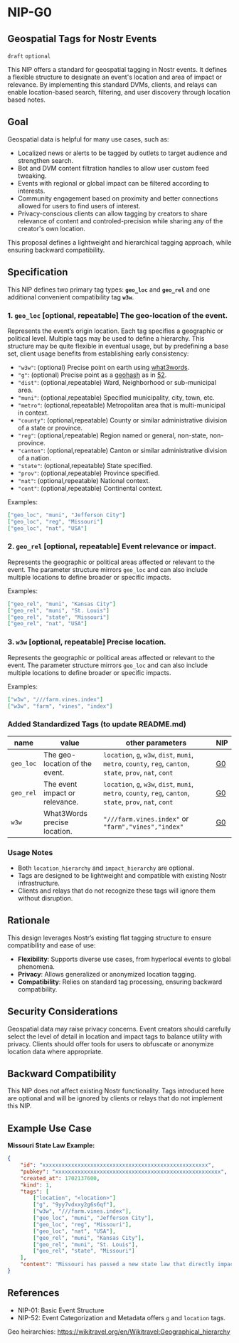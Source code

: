 
NIP-G0
======

Geospatial Tags for Nostr Events
--------------------------------

`draft` `optional`

This NIP offers a standard for geospatial tagging in Nostr events. It defines a flexible structure to designate an event's location and area of impact or relevance. By implementing this standard DVMs, clients, and relays can enable location-based search, filtering, and user discovery through location based notes.


## Goal

Geospatial data is helpful for many use cases, such as:
- Localized news or alerts to be tagged by outlets to target audience and strengthen search.
- Bot and DVM content filtration handles to allow user custom feed tweaking.
- Events with regional or global impact can be filtered according to interests.
- Community engagement based on proximity and better connections allowed for users to find users of interest. 
- Privacy-conscious clients can allow tagging by creators to share relevance of content and controled-precision while sharing any of the creator's own location.

This proposal defines a lightweight and hierarchical tagging approach, while ensuring backward compatibility.


## Specification

This NIP defines two primary tag types: **`geo_loc`** and **`geo_rel`** and one additional convenient compatibility tag **`w3w`**.

### 1. `geo_loc` [optional, repeatable] The geo-location of the event.
Represents the event’s origin location. Each tag specifies a geographic or political level. Multiple tags may be used to define a hierarchy. This structure may be quite flexible in eventual usage, but by predefining a base set, client usage benefits from establishing early consistency:
- `"w3w"`: (optional) Precise point on earth using [what3words](https://en.wikipedia.org/wiki/What3words).
- `"g"`: (optional) Precise point as a [geohash](https://en.wikipedia.org/wiki/Geohash) as in [52](52.md).
- `"dist"`: (optional,repeatable) Ward, Neighborhood or sub-municipal area.
- `"muni"`: (optional,repeatable) Specified municipality, city, town, etc.
- `"metro"`: (optional,repeatable) Metropolitan area that is multi-municipal in context.
- `"county"`: (optional,repeatable) County or similar administrative division of a state or province.
- `"reg"`: (optional,repeatable) Region named or general, non-state, non-province.
- `"canton"`: (optional,repeatable) Canton or similar administrative division of a nation.
- `"state"`: (optional,repeatable) State specified.
- `"prov"`: (optional,repeatable) Province specified.
- `"nat"`: (optional,repeatable) National context.
- `"cont"`: (optional,repeatable) Continental context.

Examples:
```json
["geo_loc", "muni", "Jefferson City"]
["geo_loc", "reg", "Missouri"]
["geo_loc", "nat", "USA"]
```

### 2. `geo_rel` [optional, repeatable] Event relevance or impact.
Represents the geographic or political areas affected or relevant to the event. The parameter structure mirrors `geo_loc` and can also include multiple locations to define broader or specific impacts.

Examples:
```json
["geo_rel", "muni", "Kansas City"]
["geo_rel", "muni", "St. Louis"]
["geo_rel", "state", "Missouri"]
["geo_rel", "nat", "USA"]
```

### 3. `w3w` [optional, repeatable] Precise location.
Represents the geographic or political areas affected or relevant to the event. The parameter structure mirrors `geo_loc` and can also include multiple locations to define broader or specific impacts.

Examples:
```json
["w3w", "///farm.vines.index"]
["w3w", "farm", "vines", "index"]
```


### Added Standardized Tags (to update README.md)

| name  | value  | other parameters | NIP   |
| ----------------- | ------------------------------------ | ------------------------------- | -------------------------------------------------- |
| `geo_loc` | The geo-location of the event.  | `location`, `g`, `w3w`, `dist`, `muni`, `metro`, `county`, `reg`, `canton`, `state`, `prov`, `nat`, `cont`  | [G0](G0.md) |
| `geo_rel` | The event impact or relevance.   | `location`, `g`, `w3w`, `dist`, `muni`, `metro`, `county`, `reg`, `canton`, `state`, `prov`, `nat`, `cont`  | [G0](G0.md) |
| `w3w` | What3Words precise location.   | `"///farm.vines.index"` or `"farm","vines","index"`  | [G0](G0.md) |


### Usage Notes
- Both `location_hierarchy` and `impact_hierarchy` are optional.
- Tags are designed to be lightweight and compatible with existing Nostr infrastructure.
- Clients and relays that do not recognize these tags will ignore them without disruption.


## Rationale

This design leverages Nostr’s existing flat tagging structure to ensure compatibility and ease of use:
- **Flexibility**: Supports diverse use cases, from hyperlocal events to global phenomena.
- **Privacy**: Allows generalized or anonymized location tagging.
- **Compatibility**: Relies on standard tag processing, ensuring backward compatibility.


## Security Considerations

Geospatial data may raise privacy concerns. Event creators should carefully select the level of detail in location and impact tags to balance utility with privacy. Clients should offer tools for users to obfuscate or anonymize location data where appropriate.


## Backward Compatibility

This NIP does not affect existing Nostr functionality. Tags introduced here are optional and will be ignored by clients or relays that do not implement this NIP.


## Example Use Case

**Missouri State Law Example:**
```json
{
    "id": "xxxxxxxxxxxxxxxxxxxxxxxxxxxxxxxxxxxxxxxxxxxxxxxxxxxx",
    "pubkey": "xxxxxxxxxxxxxxxxxxxxxxxxxxxxxxxxxxxxxxxxxxxxxxxxxxxx",
    "created_at": 1702137600,
    "kind": 1,
    "tags": [
        ["location", "<location>"]
        ["g", "9yy7vdxxy2g6s6qf"],
        ["w3w", "///farm.vines.index"],
        ["geo_loc", "muni", "Jefferson City"],
        ["geo_loc", "reg", "Missouri"],
        ["geo_loc", "nat", "USA"],
        ["geo_rel", "muni", "Kansas City"],
        ["geo_rel", "muni", "St. Louis"],
        ["geo_rel", "state", "Missouri"]
    ],
    "content": "Missouri has passed a new state law that directly impacts municipal regulations in Kansas City and St. Louis. The law, focused on zoning changes for housing developments, applies only to these cities while exempting others in the state."
}
```

## References

- NIP-01: Basic Event Structure
- NIP-52: Event Categorization and Metadata offers `g` and `location` tags.

Geo heirarchies: https://wikitravel.org/en/Wikitravel:Geographical_hierarchy